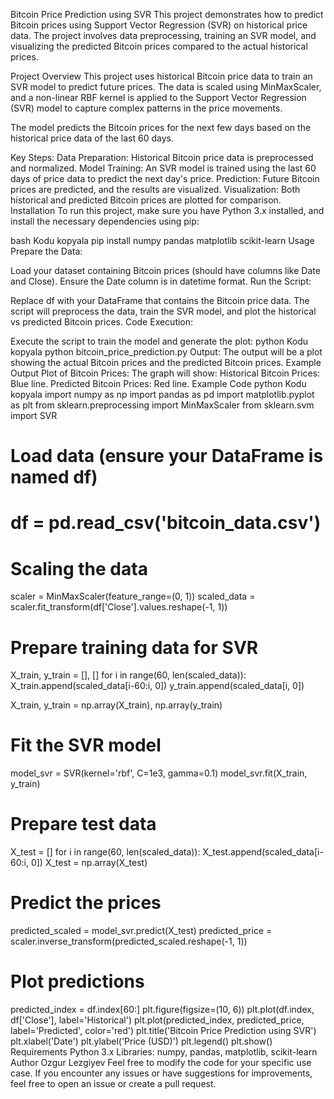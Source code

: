 Bitcoin Price Prediction using SVR
This project demonstrates how to predict Bitcoin prices using Support Vector Regression (SVR) on historical price data. The project involves data preprocessing, training an SVR model, and visualizing the predicted Bitcoin prices compared to the actual historical prices.

Project Overview
This project uses historical Bitcoin price data to train an SVR model to predict future prices. The data is scaled using MinMaxScaler, and a non-linear RBF kernel is applied to the Support Vector Regression (SVR) model to capture complex patterns in the price movements.

The model predicts the Bitcoin prices for the next few days based on the historical price data of the last 60 days.

Key Steps:
Data Preparation: Historical Bitcoin price data is preprocessed and normalized.
Model Training: An SVR model is trained using the last 60 days of price data to predict the next day's price.
Prediction: Future Bitcoin prices are predicted, and the results are visualized.
Visualization: Both historical and predicted Bitcoin prices are plotted for comparison.
Installation
To run this project, make sure you have Python 3.x installed, and install the necessary dependencies using pip:

bash
Kodu kopyala
pip install numpy pandas matplotlib scikit-learn
Usage
Prepare the Data:

Load your dataset containing Bitcoin prices (should have columns like Date and Close).
Ensure the Date column is in datetime format.
Run the Script:

Replace df with your DataFrame that contains the Bitcoin price data.
The script will preprocess the data, train the SVR model, and plot the historical vs predicted Bitcoin prices.
Code Execution:

Execute the script to train the model and generate the plot:
python
Kodu kopyala
python bitcoin_price_prediction.py
Output:
The output will be a plot showing the actual Bitcoin prices and the predicted Bitcoin prices.
Example Output
Plot of Bitcoin Prices: The graph will show:
Historical Bitcoin Prices: Blue line.
Predicted Bitcoin Prices: Red line.
Example Code
python
Kodu kopyala
import numpy as np
import pandas as pd
import matplotlib.pyplot as plt
from sklearn.preprocessing import MinMaxScaler
from sklearn.svm import SVR

# Load data (ensure your DataFrame is named df)
# df = pd.read_csv('bitcoin_data.csv')

# Scaling the data
scaler = MinMaxScaler(feature_range=(0, 1))
scaled_data = scaler.fit_transform(df['Close'].values.reshape(-1, 1))

# Prepare training data for SVR
X_train, y_train = [], []
for i in range(60, len(scaled_data)):
    X_train.append(scaled_data[i-60:i, 0])
    y_train.append(scaled_data[i, 0])

X_train, y_train = np.array(X_train), np.array(y_train)

# Fit the SVR model
model_svr = SVR(kernel='rbf', C=1e3, gamma=0.1)
model_svr.fit(X_train, y_train)

# Prepare test data
X_test = []
for i in range(60, len(scaled_data)):
    X_test.append(scaled_data[i-60:i, 0])
X_test = np.array(X_test)

# Predict the prices
predicted_scaled = model_svr.predict(X_test)
predicted_price = scaler.inverse_transform(predicted_scaled.reshape(-1, 1))

# Plot predictions
predicted_index = df.index[60:]
plt.figure(figsize=(10, 6))
plt.plot(df.index, df['Close'], label='Historical')
plt.plot(predicted_index, predicted_price, label='Predicted', color='red')
plt.title('Bitcoin Price Prediction using SVR')
plt.xlabel('Date')
plt.ylabel('Price (USD)')
plt.legend()
plt.show()
Requirements
Python 3.x
Libraries: numpy, pandas, matplotlib, scikit-learn
Author
Ozgur Lezgiyev
Feel free to modify the code for your specific use case. If you encounter any issues or have suggestions for improvements, feel free to open an issue or create a pull request.
